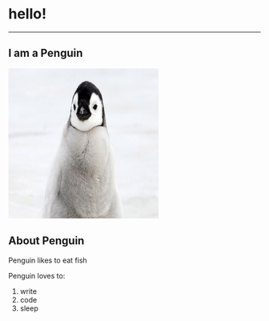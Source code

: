 <!DOCTYPE HTML>
<html>
  <head>
    <title>I love Penguins</title>
  </head>
  <body>
    <h1>hello!</h1>
    <hr>
    <h2>I am a Penguin</h2>
    <img src="penguin.jpg" width="300" height="300" alt="penguin photo"/>
    <h2>About Penguin</h2>
    <p>Penguin likes to eat fish</p>
    <p>Penguin loves to:</p>
    <ol>
      <li>write</li>
      <li>code</li>
      <li>sleep</li>
    </ol>
  </body>
</html>
